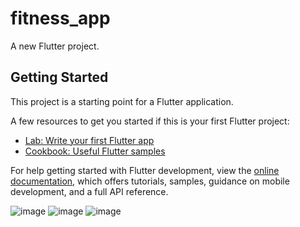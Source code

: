 # fitness_app

A new Flutter project.

## Getting Started

This project is a starting point for a Flutter application.

A few resources to get you started if this is your first Flutter project:

- [Lab: Write your first Flutter app](https://docs.flutter.dev/get-started/codelab)
- [Cookbook: Useful Flutter samples](https://docs.flutter.dev/cookbook)

For help getting started with Flutter development, view the
[online documentation](https://docs.flutter.dev/), which offers tutorials,
samples, guidance on mobile development, and a full API reference.

![image](https://github.com/shubhangrao10/Align_AI/assets/69590800/42746e52-f26d-4e6d-a4a2-0257deb7b230)
![image](https://github.com/shubhangrao10/Align_AI/assets/69590800/a407b6f7-6f42-4cf3-9f38-3fd6bad56f54)
![image](https://github.com/shubhangrao10/Align_AI/assets/69590800/16632bc8-0e6a-4905-b8d2-8fbffdf785a0)



